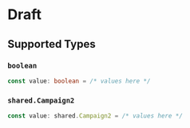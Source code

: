 # Draft


## Supported Types

### `boolean`

```typescript
const value: boolean = /* values here */
```

### `shared.Campaign2`

```typescript
const value: shared.Campaign2 = /* values here */
```

